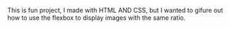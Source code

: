 This is fun project, I made with HTML AND CSS, but I wanted to gifure out how to use the flexbox to display images with the same ratio.

